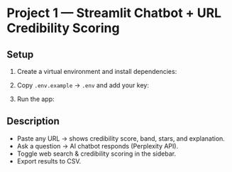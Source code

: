# Project 1 — Streamlit Chatbot + URL Credibility Scoring

## Setup
1. Create a virtual environment and install dependencies:

2. Copy `.env.example` → `.env` and add your key:

3. Run the app:


## Description
- Paste any URL → shows credibility score, band, stars, and explanation.  
- Ask a question → AI chatbot responds (Perplexity API).  
- Toggle web search & credibility scoring in the sidebar.  
- Export results to CSV.
